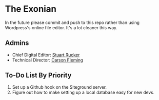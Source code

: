 # The Exonian
In the future please commit and push to this repo rather than using Wordpress's
online file editor. It's a lot cleaner this way.

## Admins
- Chief Digital Editor: [Stuart Rucker](https://github.com/StuartRucker)
- Technical Director: [Carson Fleming](https://github.com/cflems)

## To-Do List By Priority
1. Set up a Github hook on the Siteground server.
2. Figure out how to make setting up a local database easy for new devs.
